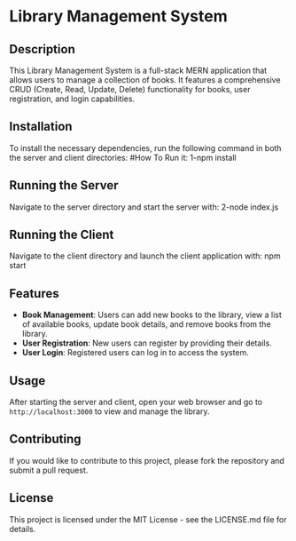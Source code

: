 # Library Management System

## Description
This Library Management System is a full-stack MERN application that allows users to manage a collection of books. It features a comprehensive CRUD (Create, Read, Update, Delete) functionality for books, user registration, and login capabilities.

## Installation
To install the necessary dependencies, run the following command in both the server and client directories:
#How To Run it:
1-npm install

## Running the Server
Navigate to the server directory and start the server with:
2-node index.js


## Running the Client
Navigate to the client directory and launch the client application with:
npm start


## Features
- **Book Management**: Users can add new books to the library, view a list of available books, update book details, and remove books from the library.
- **User Registration**: New users can register by providing their details.
- **User Login**: Registered users can log in to access the system.

## Usage
After starting the server and client, open your web browser and go to `http://localhost:3000` to view and manage the library.

## Contributing
If you would like to contribute to this project, please fork the repository and submit a pull request.

## License
This project is licensed under the MIT License - see the LICENSE.md file for details.

